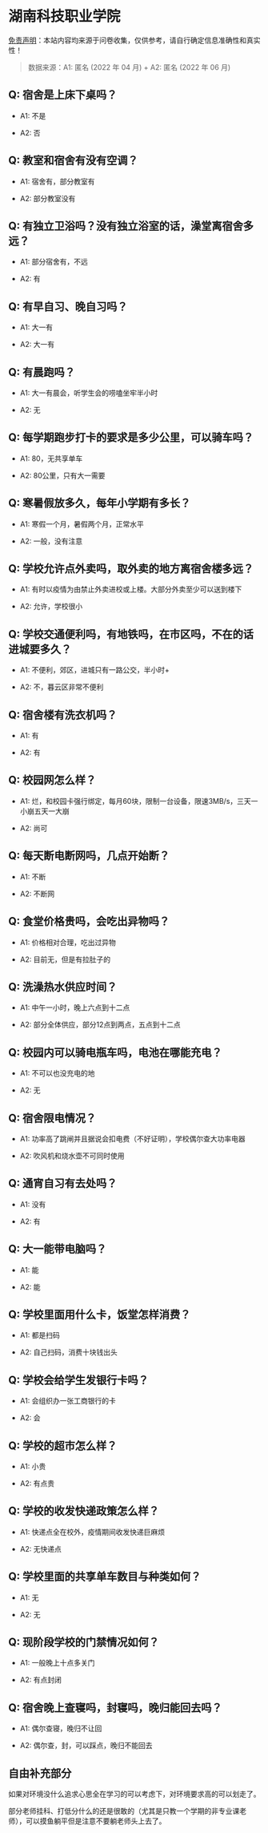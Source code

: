 # 湖南科技职业学院

[免责声明](https://colleges.chat/#_3)：本站内容均来源于问卷收集，仅供参考，请自行确定信息准确性和真实性！

> 数据来源：A1: 匿名 (2022 年 04 月) + A2: 匿名 (2022 年 06 月)

## Q: 宿舍是上床下桌吗？

- A1: 不是

- A2: 否

## Q: 教室和宿舍有没有空调？

- A1: 宿舍有，部分教室有

- A2: 部分教室没有

## Q: 有独立卫浴吗？没有独立浴室的话，澡堂离宿舍多远？

- A1: 部分宿舍有，不远

- A2: 有

## Q: 有早自习、晚自习吗？

- A1: 大一有

- A2: 大一有

## Q: 有晨跑吗？

- A1: 大一有晨会，听学生会的唠嗑坐牢半小时

- A2: 无

## Q: 每学期跑步打卡的要求是多少公里，可以骑车吗？

- A1: 80，无共享单车

- A2: 80公里，只有大一需要

## Q: 寒暑假放多久，每年小学期有多长？

- A1: 寒假一个月，暑假两个月，正常水平

- A2: 一般，没有注意

## Q: 学校允许点外卖吗，取外卖的地方离宿舍楼多远？

- A1: 有时以疫情为由禁止外卖进校或上楼。大部分外卖至少可以送到楼下

- A2: 允许，学校很小

## Q: 学校交通便利吗，有地铁吗，在市区吗，不在的话进城要多久？

- A1: 不便利，郊区，进城只有一路公交，半小时+

- A2: 不，暮云区非常不便利

## Q: 宿舍楼有洗衣机吗？

- A1: 有

- A2: 有

## Q: 校园网怎么样？

- A1: 烂，和校园卡强行绑定，每月60块，限制一台设备，限速3MB/s，三天一小崩五天一大崩

- A2: 尚可

## Q: 每天断电断网吗，几点开始断？

- A1: 不断

- A2: 不断网

## Q: 食堂价格贵吗，会吃出异物吗？

- A1: 价格相对合理，吃出过异物

- A2: 目前无，但是有拉肚子的

## Q: 洗澡热水供应时间？

- A1: 中午一小时，晚上六点到十二点

- A2: 部分全体供应，部分12点到两点，五点到十二点

## Q: 校园内可以骑电瓶车吗，电池在哪能充电？

- A1: 不可以也没充电的地

- A2: 无

## Q: 宿舍限电情况？

- A1: 功率高了跳闸并且据说会扣电费（不好证明），学校偶尔查大功率电器

- A2: 吹风机和烧水壶不可同时使用

## Q: 通宵自习有去处吗？

- A1: 没有

- A2: 有

## Q: 大一能带电脑吗？

- A1: 能

- A2: 能

## Q: 学校里面用什么卡，饭堂怎样消费？

- A1: 都是扫码

- A2: 自己扫码，消费十块钱出头

## Q: 学校会给学生发银行卡吗？

- A1: 会组织办一张工商银行的卡

- A2: 会

## Q: 学校的超市怎么样？

- A1: 小贵

- A2: 有点贵

## Q: 学校的收发快递政策怎么样？

- A1: 快递点全在校外，疫情期间收发快递巨麻烦

- A2: 无快递点

## Q: 学校里面的共享单车数目与种类如何？

- A1: 无

- A2: 无

## Q: 现阶段学校的门禁情况如何？

- A1: 一般晚上十点多关门

- A2: 有点封闭

## Q: 宿舍晚上查寝吗，封寝吗，晚归能回去吗？

- A1: 偶尔查寝，晚归不让回

- A2: 偶尔查，封，可以踩点，晚归不能回去

## 自由补充部分

如果对环境没什么追求心思全在学习的可以考虑下，对环境要求高的可以划走了。

部分老师挂科、打低分什么的还是很敢的（尤其是只教一个学期的非专业课老师），可以摸鱼躺平但是注意不要躺老师头上去了。